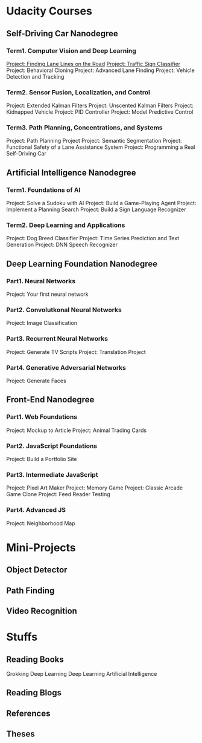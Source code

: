 # Udacity Courses

## Self-Driving Car Nanodegree
### Term1. Computer Vision and Deep Learning
[Project: Finding Lane Lines on the Road](carnd/Term1-LaneLines/README.md)
[Project: Traffic Sign Classifier](carnd/Term1-TrafficSignClassifier/README.md)
Project: Behavioral Cloning
Project: Advanced Lane Finding
Project: Vehicle Detection and Tracking
### Term2. Sensor Fusion, Localization, and Control
Project: Extended Kalman Filters
Project: Unscented Kalman Filters
Project: Kidnapped Vehicle
Project: PID Controller
Project: Model Predictive Control
### Term3. Path Planning, Concentrations, and Systems
Project: Path Planning Project
Project: Semantic Segmentation
Project: Functional Safety of a Lane Assistance System
Project: Programming a Real Self-Driving Car

## Artificial Intelligence Nanodegree
### Term1. Foundations of AI
Project: Solve a Sudoku with AI
Project: Build a Game-Playing Agent
Project: Implement a Planning Search
Project: Build a Sign Language Recognizer
### Term2. Deep Learning and Applications
Project: Dog Breed Classifier
Project: Time Series Prediction and Text Generation
Project: DNN Speech Recognizer

## Deep Learning Foundation Nanodegree
### Part1. Neural Networks
Project: Your first neural network
### Part2. Convolutkonal Neural Networks
Project: Image Classification
### Part3. Recurrent Neural Networks
Project: Generate TV Scripts
Project: Translation Project
### Part4. Generative Adversarial Networks
Project: Generate Faces

## Front-End Nanodegree
### Part1. Web Foundations
Project: Mockup to Article
Project: Animal Trading Cards
### Part2. JavaScript Foundations
Project: Build a Portfolio Site
### Part3. Intermediate JavaScript
Project: Pixel Art Maker
Project: Memory Game
Project: Classic Arcade Game Clone
Project: Feed Reader Testing
### Part4. Advanced JS
Project: Neighborhood Map

# Mini-Projects
## Object Detector
## Path Finding
## Video Recognition

# Stuffs
## Reading Books
Grokking Deep Learning
Deep Learning
Artificial Intelligence

## Reading Blogs

## References

## Theses
